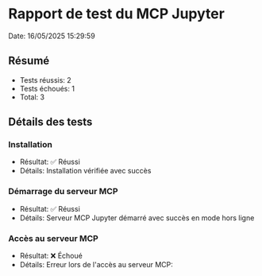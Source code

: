 # Rapport de test du MCP Jupyter

Date: 16/05/2025 15:29:59

## Résumé

- Tests réussis: 2
- Tests échoués: 1
- Total: 3

## Détails des tests

### Installation

- Résultat: ✅ Réussi
- Détails: Installation vérifiée avec succès

### Démarrage du serveur MCP

- Résultat: ✅ Réussi
- Détails: Serveur MCP Jupyter démarré avec succès en mode hors ligne

### Accès au serveur MCP

- Résultat: ❌ Échoué
- Détails: Erreur lors de l'accès au serveur MCP: 

